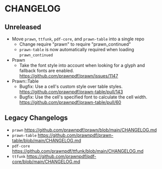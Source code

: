# CHANGELOG

## Unreleased

- Move `prawn`, `ttfunk`, `pdf-core`, and `prawn-table` into a single repo
  * Change require "prawn" to require "prawn_continued"
  * `prawn-table` is now automatically required when loading `prawn_continued`
- Prawn
  * Take the font style into account when looking for a glyph and fallback fonts are enabled. https://github.com/prawnpdf/prawn/issues/1147
- Prawn::Table
  * Bugfix: Use a cell's custom style over table styles. https://github.com/prawnpdf/prawn-table/pull/143
  * Bugfix: Use the cell's specified font to calculate the cell width. https://github.com/prawnpdf/prawn-table/pull/60

## Legacy Changelogs
- `prawn` https://github.com/prawnpdf/prawn/blob/main/CHANGELOG.md
- `prawn-table` https://github.com/prawnpdf/prawn-table/blob/main/CHANGELOG.md
- `pdf-core` https://github.com/prawnpdf/ttfunk/blob/main/CHANGELOG.md
- `ttfunk` https://github.com/prawnpdf/pdf-core/blob/main/CHANGELOG.md
